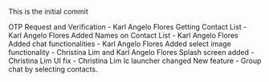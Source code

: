 This is the initial commit

OTP Request and Verification - Karl Angelo Flores 
Getting Contact List - Karl Angelo Flores
Added Names on Contact List - Karl Angelo Flores
Added chat functionalities - Karl Angelo Flores
Added select image functionality - Christina Lim and Karl Angelo Flores
Splash screen added - Christina Lim
UI fix - Christina Lim
Ic launcher changed
New feature - Group chat by selecting contacts.
